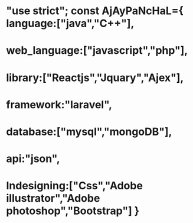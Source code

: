 #  "use strict"; const AjAyPaNcHaL={ language:["java","C++"],
#        web_language:["javascript","php"],
#         library:["Reactjs","Jquary","Ajex"], 
#         framework:"laravel",
#          database:["mysql","mongoDB"],    
#            api:"json",
#          Indesigning:["Css","Adobe illustrator","Adobe photoshop","Bootstrap"] }
